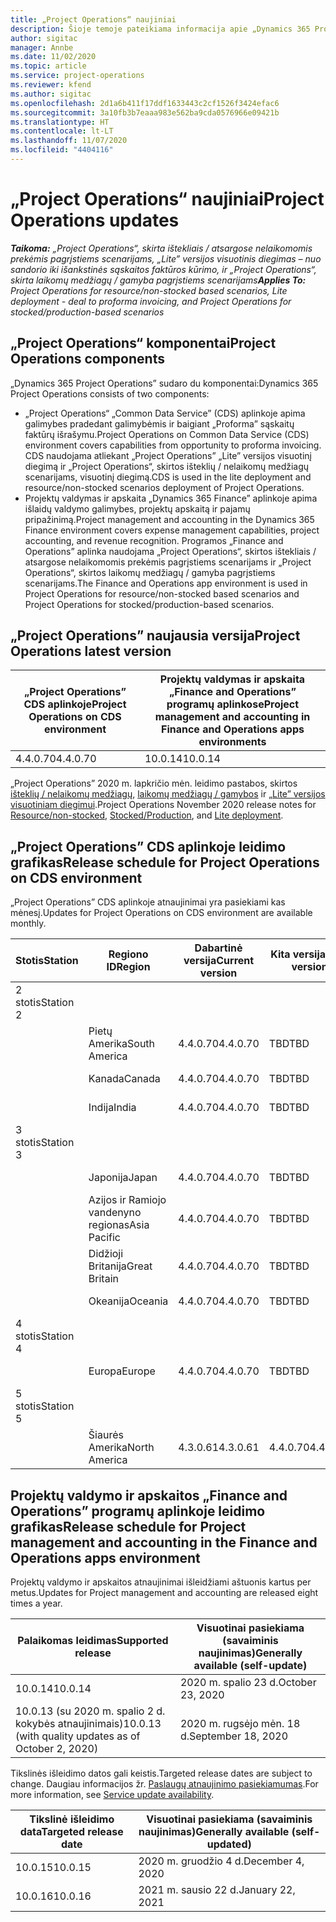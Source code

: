 ```yaml
---
title: „Project Operations“ naujiniai
description: Šioje temoje pateikiama informacija apie „Dynamics 365 Project Operations” išleistų versijų visuotinį diegimą.
author: sigitac
manager: Annbe
ms.date: 11/02/2020
ms.topic: article
ms.service: project-operations
ms.reviewer: kfend
ms.author: sigitac
ms.openlocfilehash: 2d1a6b411f17ddf1633443c2cf1526f3424efac6
ms.sourcegitcommit: 3a10fb3b7eaaa983e562ba9cda0576966e09421b
ms.translationtype: HT
ms.contentlocale: lt-LT
ms.lasthandoff: 11/07/2020
ms.locfileid: "4404116"
---
```

# <a name="project-operations-updates"></a><span data-ttu-id="1bb1e-103">„Project Operations“ naujiniai</span><span class="sxs-lookup"><span data-stu-id="1bb1e-103">Project Operations updates</span></span>

<span data-ttu-id="1bb1e-104">_**Taikoma:** „Project Operations“, skirta ištekliais / atsargose nelaikomomis prekėmis pagrįstiems scenarijams, „Lite” versijos visuotinis diegimas – nuo sandorio iki išankstinės sąskaitos faktūros kūrimo, ir „Project Operations“, skirta laikomų medžiagų / gamyba pagrįstiems scenarijams_</span><span class="sxs-lookup"><span data-stu-id="1bb1e-104">_**Applies To:** Project Operations for resource/non-stocked based scenarios, Lite deployment - deal to proforma invoicing, and Project Operations for stocked/production-based scenarios_</span></span>

## <a name="project-operations-components"></a><span data-ttu-id="1bb1e-105">„Project Operations“ komponentai</span><span class="sxs-lookup"><span data-stu-id="1bb1e-105">Project Operations components</span></span>

<span data-ttu-id="1bb1e-106">„Dynamics 365 Project Operations” sudaro du komponentai:</span><span class="sxs-lookup"><span data-stu-id="1bb1e-106">Dynamics 365 Project Operations consists of two components:</span></span>

- <span data-ttu-id="1bb1e-107">„Project Operations“ „Common Data Service” (CDS) aplinkoje apima galimybes pradedant galimybėmis ir baigiant „Proforma” sąskaitų faktūrų išrašymu.</span><span class="sxs-lookup"><span data-stu-id="1bb1e-107">Project Operations on Common Data Service (CDS) environment covers capabilities from opportunity to proforma invoicing.</span></span> <span data-ttu-id="1bb1e-108">CDS naudojama atliekant „Project Operations” „Lite” versijos visuotinį diegimą ir „Project Operations“, skirtos išteklių / nelaikomų medžiagų scenarijams, visuotinį diegimą.</span><span class="sxs-lookup"><span data-stu-id="1bb1e-108">CDS is used in the lite deployment and resource/non-stocked scenarios deployment of Project Operations.</span></span>
- <span data-ttu-id="1bb1e-109">Projektų valdymas ir apskaita „Dynamics 365 Finance” aplinkoje apima išlaidų valdymo galimybes, projektų apskaitą ir pajamų pripažinimą.</span><span class="sxs-lookup"><span data-stu-id="1bb1e-109">Project management and accounting in the Dynamics 365 Finance environment covers expense management capabilities, project accounting, and revenue recognition.</span></span> <span data-ttu-id="1bb1e-110">Programos „Finance and Operations” aplinka naudojama „Project Operations“, skirtos ištekliais / atsargose nelaikomomis prekėmis pagrįstiems scenarijams ir „Project Operations“, skirtos laikomų medžiagų / gamyba pagrįstiems scenarijams.</span><span class="sxs-lookup"><span data-stu-id="1bb1e-110">The Finance and Operations app environment is used in Project Operations for resource/non-stocked based scenarios and Project Operations for stocked/production-based scenarios.</span></span>

## <a name="project-operations-latest-version"></a><span data-ttu-id="1bb1e-111">„Project Operations” naujausia versija</span><span class="sxs-lookup"><span data-stu-id="1bb1e-111">Project Operations latest version</span></span>

| <span data-ttu-id="1bb1e-112">„Project Operations” CDS aplinkoje</span><span class="sxs-lookup"><span data-stu-id="1bb1e-112">Project Operations on CDS environment</span></span> | <span data-ttu-id="1bb1e-113">Projektų valdymas ir apskaita „Finance and Operations” programų aplinkose</span><span class="sxs-lookup"><span data-stu-id="1bb1e-113">Project management and accounting in Finance and Operations apps environments</span></span> |
| --- | --- |
| <span data-ttu-id="1bb1e-114">4.4.0.70</span><span class="sxs-lookup"><span data-stu-id="1bb1e-114">4.4.0.70</span></span> | <span data-ttu-id="1bb1e-115">10.0.14</span><span class="sxs-lookup"><span data-stu-id="1bb1e-115">10.0.14</span></span> |

<span data-ttu-id="1bb1e-116">„Project Operations” 2020 m. lapkričio mėn. leidimo pastabos, skirtos [išteklių / nelaikomų medžiagų](whats-new-nov-2020-resource-based.md), [laikomų medžiagų / gamybos](../prod-pma/whats-new/whats-new-nov-2020-production-based.md) ir [„Lite” versijos visuotiniam diegimui](../pro/whats-new/whats-new-nov-2020-lite.md).</span><span class="sxs-lookup"><span data-stu-id="1bb1e-116">Project Operations November 2020 release notes for [Resource/non-stocked](whats-new-nov-2020-resource-based.md), [Stocked/Production](../prod-pma/whats-new/whats-new-nov-2020-production-based.md), and [Lite deployment](../pro/whats-new/whats-new-nov-2020-lite.md).</span></span>

## <a name="release-schedule-for-project-operations-on-cds-environment"></a><span data-ttu-id="1bb1e-117">„Project Operations” CDS aplinkoje leidimo grafikas</span><span class="sxs-lookup"><span data-stu-id="1bb1e-117">Release schedule for Project Operations on CDS environment</span></span>

<span data-ttu-id="1bb1e-118">„Project Operations” CDS aplinkoje atnaujinimai yra pasiekiami kas mėnesį.</span><span class="sxs-lookup"><span data-stu-id="1bb1e-118">Updates for Project Operations on CDS environment are available monthly.</span></span> 

| <span data-ttu-id="1bb1e-119">Stotis</span><span class="sxs-lookup"><span data-stu-id="1bb1e-119">Station</span></span>   | <span data-ttu-id="1bb1e-120">Regiono ID</span><span class="sxs-lookup"><span data-stu-id="1bb1e-120">Region</span></span>        | <span data-ttu-id="1bb1e-121">Dabartinė versija</span><span class="sxs-lookup"><span data-stu-id="1bb1e-121">Current version</span></span> | <span data-ttu-id="1bb1e-122">Kita versija</span><span class="sxs-lookup"><span data-stu-id="1bb1e-122">Next version</span></span> | <span data-ttu-id="1bb1e-123">Visuotinai pasiekiama</span><span class="sxs-lookup"><span data-stu-id="1bb1e-123">Generally available</span></span> |
|-----------|---------------|-----------------|--------------|---------------------|
| <span data-ttu-id="1bb1e-124">2 stotis</span><span class="sxs-lookup"><span data-stu-id="1bb1e-124">Station 2</span></span> |   &nbsp;      |    &nbsp;       | &nbsp;       |      &nbsp;         |
|   &nbsp;  | <span data-ttu-id="1bb1e-125">Pietų Amerika</span><span class="sxs-lookup"><span data-stu-id="1bb1e-125">South America</span></span> |  <span data-ttu-id="1bb1e-126">4.4.0.70</span><span class="sxs-lookup"><span data-stu-id="1bb1e-126">4.4.0.70</span></span>       | <span data-ttu-id="1bb1e-127">TBD</span><span class="sxs-lookup"><span data-stu-id="1bb1e-127">TBD</span></span>     | <span data-ttu-id="1bb1e-128">2020 m. lapkričio 20 d.</span><span class="sxs-lookup"><span data-stu-id="1bb1e-128">20-Nov-20</span></span>           |
|    &nbsp; | <span data-ttu-id="1bb1e-129">Kanada</span><span class="sxs-lookup"><span data-stu-id="1bb1e-129">Canada</span></span>        |  <span data-ttu-id="1bb1e-130">4.4.0.70</span><span class="sxs-lookup"><span data-stu-id="1bb1e-130">4.4.0.70</span></span>       | <span data-ttu-id="1bb1e-131">TBD</span><span class="sxs-lookup"><span data-stu-id="1bb1e-131">TBD</span></span>     | <span data-ttu-id="1bb1e-132">2020 m. lapkričio 20 d.</span><span class="sxs-lookup"><span data-stu-id="1bb1e-132">20-Nov-20</span></span>           |
|   &nbsp;  | <span data-ttu-id="1bb1e-133">Indija</span><span class="sxs-lookup"><span data-stu-id="1bb1e-133">India</span></span>         |  <span data-ttu-id="1bb1e-134">4.4.0.70</span><span class="sxs-lookup"><span data-stu-id="1bb1e-134">4.4.0.70</span></span>       | <span data-ttu-id="1bb1e-135">TBD</span><span class="sxs-lookup"><span data-stu-id="1bb1e-135">TBD</span></span>     | <span data-ttu-id="1bb1e-136">2020 m. lapkričio 20 d.</span><span class="sxs-lookup"><span data-stu-id="1bb1e-136">20-Nov-20</span></span>           |
| <span data-ttu-id="1bb1e-137">3 stotis</span><span class="sxs-lookup"><span data-stu-id="1bb1e-137">Station 3</span></span>  |      &nbsp;   |     &nbsp;      |     &nbsp;   |      &nbsp;         |
|   &nbsp;  | <span data-ttu-id="1bb1e-138">Japonija</span><span class="sxs-lookup"><span data-stu-id="1bb1e-138">Japan</span></span>         |  <span data-ttu-id="1bb1e-139">4.4.0.70</span><span class="sxs-lookup"><span data-stu-id="1bb1e-139">4.4.0.70</span></span>       | <span data-ttu-id="1bb1e-140">TBD</span><span class="sxs-lookup"><span data-stu-id="1bb1e-140">TBD</span></span>     | <span data-ttu-id="1bb1e-141">2020 m. gruodžio 4 d.</span><span class="sxs-lookup"><span data-stu-id="1bb1e-141">04-Dec-20</span></span>           |
|   &nbsp;  | <span data-ttu-id="1bb1e-142">Azijos ir Ramiojo vandenyno regionas</span><span class="sxs-lookup"><span data-stu-id="1bb1e-142">Asia Pacific</span></span>  |  <span data-ttu-id="1bb1e-143">4.4.0.70</span><span class="sxs-lookup"><span data-stu-id="1bb1e-143">4.4.0.70</span></span>       | <span data-ttu-id="1bb1e-144">TBD</span><span class="sxs-lookup"><span data-stu-id="1bb1e-144">TBD</span></span>     | <span data-ttu-id="1bb1e-145">2020 m. gruodžio 4 d.</span><span class="sxs-lookup"><span data-stu-id="1bb1e-145">04-Dec-20</span></span>           |
|   &nbsp;  | <span data-ttu-id="1bb1e-146">Didžioji Britanija</span><span class="sxs-lookup"><span data-stu-id="1bb1e-146">Great Britain</span></span> |  <span data-ttu-id="1bb1e-147">4.4.0.70</span><span class="sxs-lookup"><span data-stu-id="1bb1e-147">4.4.0.70</span></span>       | <span data-ttu-id="1bb1e-148">TBD</span><span class="sxs-lookup"><span data-stu-id="1bb1e-148">TBD</span></span>     | <span data-ttu-id="1bb1e-149">2020 m. gruodžio 4 d.</span><span class="sxs-lookup"><span data-stu-id="1bb1e-149">04-Dec-20</span></span>           |
|   &nbsp;  | <span data-ttu-id="1bb1e-150">Okeanija</span><span class="sxs-lookup"><span data-stu-id="1bb1e-150">Oceania</span></span>       |  <span data-ttu-id="1bb1e-151">4.4.0.70</span><span class="sxs-lookup"><span data-stu-id="1bb1e-151">4.4.0.70</span></span>       | <span data-ttu-id="1bb1e-152">TBD</span><span class="sxs-lookup"><span data-stu-id="1bb1e-152">TBD</span></span>     | <span data-ttu-id="1bb1e-153">2020 m. gruodžio 4 d.</span><span class="sxs-lookup"><span data-stu-id="1bb1e-153">04-Dec-20</span></span>           |
| <span data-ttu-id="1bb1e-154">4 stotis</span><span class="sxs-lookup"><span data-stu-id="1bb1e-154">Station 4</span></span> |     &nbsp;    |     &nbsp;      |     &nbsp;   |      &nbsp;         |
|   &nbsp;  | <span data-ttu-id="1bb1e-155">Europa</span><span class="sxs-lookup"><span data-stu-id="1bb1e-155">Europe</span></span>        |  <span data-ttu-id="1bb1e-156">4.4.0.70</span><span class="sxs-lookup"><span data-stu-id="1bb1e-156">4.4.0.70</span></span>       | <span data-ttu-id="1bb1e-157">TBD</span><span class="sxs-lookup"><span data-stu-id="1bb1e-157">TBD</span></span>     | <span data-ttu-id="1bb1e-158">2020 m. gruodžio 11 d.</span><span class="sxs-lookup"><span data-stu-id="1bb1e-158">11-Dec-20</span></span>           |
| <span data-ttu-id="1bb1e-159">5 stotis</span><span class="sxs-lookup"><span data-stu-id="1bb1e-159">Station 5</span></span> |     &nbsp;    |     &nbsp;      |     &nbsp;   |      &nbsp;         |
|   &nbsp;  | <span data-ttu-id="1bb1e-160">Šiaurės Amerika</span><span class="sxs-lookup"><span data-stu-id="1bb1e-160">North America</span></span> | <span data-ttu-id="1bb1e-161">4.3.0.61</span><span class="sxs-lookup"><span data-stu-id="1bb1e-161">4.3.0.61</span></span>        | <span data-ttu-id="1bb1e-162">4.4.0.70</span><span class="sxs-lookup"><span data-stu-id="1bb1e-162">4.4.0.70</span></span>     | <span data-ttu-id="1bb1e-163">2020 m. lapkričio 15 d.</span><span class="sxs-lookup"><span data-stu-id="1bb1e-163">15-Nov-20</span></span>           |

## <a name="release-schedule-for-project-management-and-accounting-in-the-finance-and-operations-apps-environment"></a><span data-ttu-id="1bb1e-164">Projektų valdymo ir apskaitos „Finance and Operations” programų aplinkoje leidimo grafikas</span><span class="sxs-lookup"><span data-stu-id="1bb1e-164">Release schedule for Project management and accounting in the Finance and Operations apps environment</span></span>

<span data-ttu-id="1bb1e-165">Projektų valdymo ir apskaitos atnaujinimai išleidžiami aštuonis kartus per metus.</span><span class="sxs-lookup"><span data-stu-id="1bb1e-165">Updates for Project management and accounting are released eight times a year.</span></span>

| <span data-ttu-id="1bb1e-166">Palaikomas leidimas</span><span class="sxs-lookup"><span data-stu-id="1bb1e-166">Supported release</span></span> | <span data-ttu-id="1bb1e-167">Visuotinai pasiekiama (savaiminis naujinimas)</span><span class="sxs-lookup"><span data-stu-id="1bb1e-167">Generally available (self-update)</span></span> |
| --- | --- |
| <span data-ttu-id="1bb1e-168">10.0.14</span><span class="sxs-lookup"><span data-stu-id="1bb1e-168">10.0.14</span></span> | <span data-ttu-id="1bb1e-169">2020 m. spalio 23 d.</span><span class="sxs-lookup"><span data-stu-id="1bb1e-169">October 23, 2020</span></span> |
| <span data-ttu-id="1bb1e-170">10.0.13 (su 2020 m. spalio 2 d. kokybės atnaujinimais)</span><span class="sxs-lookup"><span data-stu-id="1bb1e-170">10.0.13 (with quality updates as of October 2, 2020)</span></span> | <span data-ttu-id="1bb1e-171">2020 m. rugsėjo mėn. 18 d.</span><span class="sxs-lookup"><span data-stu-id="1bb1e-171">September 18, 2020</span></span> |

<span data-ttu-id="1bb1e-172">Tikslinės išleidimo datos gali keistis.</span><span class="sxs-lookup"><span data-stu-id="1bb1e-172">Targeted release dates are subject to change.</span></span> <span data-ttu-id="1bb1e-173">Daugiau informacijos žr. [Paslaugų atnaujinimo pasiekiamumas](https://docs.microsoft.com/dynamics365/fin-ops-core/fin-ops/get-started/public-preview-releases?toc=/dynamics365/finance/toc.json).</span><span class="sxs-lookup"><span data-stu-id="1bb1e-173">For more information, see [Service update availability](https://docs.microsoft.com/dynamics365/fin-ops-core/fin-ops/get-started/public-preview-releases?toc=/dynamics365/finance/toc.json).</span></span>

| <span data-ttu-id="1bb1e-174">Tikslinė išleidimo data</span><span class="sxs-lookup"><span data-stu-id="1bb1e-174">Targeted release date</span></span> | <span data-ttu-id="1bb1e-175">Visuotinai pasiekiama (savaiminis naujinimas)</span><span class="sxs-lookup"><span data-stu-id="1bb1e-175">Generally available (self- updated)</span></span> |
| --- | --- |
| <span data-ttu-id="1bb1e-176">10.0.15</span><span class="sxs-lookup"><span data-stu-id="1bb1e-176">10.0.15</span></span> | <span data-ttu-id="1bb1e-177">2020 m. gruodžio 4 d.</span><span class="sxs-lookup"><span data-stu-id="1bb1e-177">December 4, 2020</span></span> |
| <span data-ttu-id="1bb1e-178">10.0.16</span><span class="sxs-lookup"><span data-stu-id="1bb1e-178">10.0.16</span></span> | <span data-ttu-id="1bb1e-179">2021 m. sausio 22 d.</span><span class="sxs-lookup"><span data-stu-id="1bb1e-179">January 22, 2021</span></span> |

